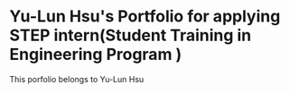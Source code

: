 # Yu-Lun Hsu's Portfolio for applying STEP intern(Student Training in Engineering Program )
This porfolio belongs to Yu-Lun Hsu
